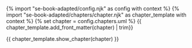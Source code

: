{% import "se-book-adapted/config.njk" as config with context %}
{% import "se-book-adapted/chapters/chapter.njk" as chapter_template with context %}
{% set chapter = config.chapters.uml %}
<frontmatter>
{{ chapter_template.add_front_matter(chapter) | trim}}
</frontmatter>

{{ chapter_template.show_chapter(chapter) }}
